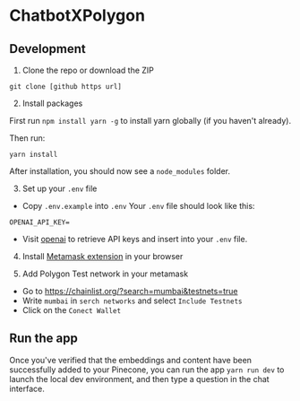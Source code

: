 # ChatbotXPolygon
## Development

1. Clone the repo or download the ZIP

```
git clone [github https url]
```

2. Install packages

First run `npm install yarn -g` to install yarn globally (if you haven't already).

Then run:

```
yarn install
```
After installation, you should now see a `node_modules` folder.

3. Set up your `.env` file

- Copy `.env.example` into `.env`
  Your `.env` file should look like this:

```
OPENAI_API_KEY=
```

- Visit [openai](https://help.openai.com/en/articles/4936850-where-do-i-find-my-secret-api-key) to retrieve API keys and insert into your `.env` file.

4. Install [Metamask extension](https://metamask.io/) in your browser

5. Add Polygon Test network in your metamask
- Go to https://chainlist.org/?search=mumbai&testnets=true
- Write `mumbai` in `serch networks` and select `Include Testnets`
- Click on the `Conect Wallet`
## Run the app

Once you've verified that the embeddings and content have been successfully added to your Pinecone, you can run the app `yarn run dev` to launch the local dev environment, and then type a question in the chat interface.